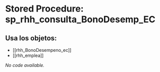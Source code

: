 # Stored Procedure: sp_rhh_consulta_BonoDesemp_EC

## Usa los objetos:
- [[rhh_BonoDesempeno_ec]]
- [[rhh_emplea]]

*No code available.*
